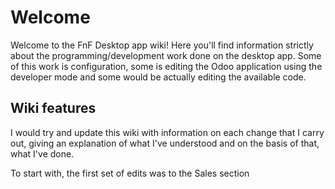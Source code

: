 # Welcome

Welcome to the FnF Desktop app wiki! Here you'll find information strictly about the programming/development work done on the desktop app. Some of this work is configuration, some is editing the Odoo application using the developer mode and some would be actually editing the available code. 

## Wiki features
I would try and update this wiki with information on each change that I carry out, giving an explanation of what I've understood and on the basis of that, what I've done.

To start with, the first set of edits was to the Sales section